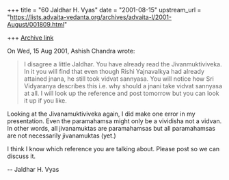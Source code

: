 +++
title = "60 Jaldhar H. Vyas"
date = "2001-08-15"
upstream_url = "https://lists.advaita-vedanta.org/archives/advaita-l/2001-August/001809.html"

+++
[Archive link](https://lists.advaita-vedanta.org/archives/advaita-l/2001-August/001809.html)

On Wed, 15 Aug 2001, Ashish Chandra wrote:

> I disagree a little Jaldhar. You have already read the Jivanmuktiviveka. In
> it you will find that even though Rishi Yajnavalkya had already attained
> jnana, he still took vidvat sannyasa. You will notice how Sri Vidyaranya
> describes this i.e. why should a jnani take vidvat sannyasa at all. I will
> look up the reference and post tomorrow but you can look it up if you like.
>

Looking at the Jivanamuktiviveka again, I did make one error in my
presentation.  Even the paramahamsa might only be a vividisha not a
vidvan.  In other words, all jivanamuktas are paramahamsas but all
paramahamsas are not necessarily jivanamuktas (yet.)

I think I know which reference you are talking about.  Please post so we
can discuss it.

--
Jaldhar H. Vyas <jaldhar at braincells.com>

